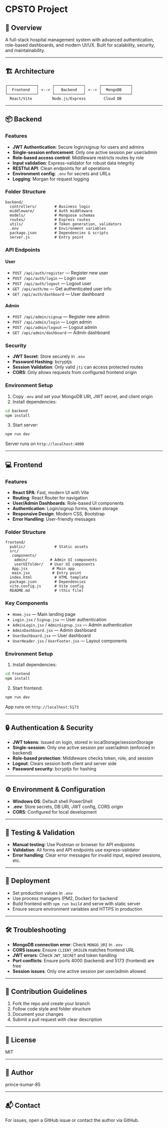 
# CPSTO Project

## 🚀 Overview
A full-stack hospital management system with advanced authentication, role-based dashboards, and modern UI/UX. Built for scalability, security, and maintainability.

---

## 🏗️ Architecture

```
┌─────────────┐      ┌─────────────┐      ┌─────────────┐
│  Frontend   │ <--> │   Backend   │ <--> │  MongoDB    │
└─────────────┘      └─────────────┘      └─────────────┘
  React/Vite         Node.js/Express        Cloud DB
```

---

## 📦 Backend

### Features
- **JWT Authentication**: Secure login/signup for users and admins
- **Single-session enforcement**: Only one active session per user/admin
- **Role-based access control**: Middleware restricts routes by role
- **Input validation**: Express-validator for robust data integrity
- **RESTful API**: Clean endpoints for all operations
- **Environment config**: `.env` for secrets and URLs
- **Logging**: Morgan for request logging

### Folder Structure
```
backend/
  controllers/        # Business logic
  middleware/         # Auth middleware
  models/             # Mongoose schemas
  routes/             # Express routes
  utils/              # Token generation, validators
  .env                # Environment variables
  package.json        # Dependencies & scripts
  server.js           # Entry point
```

### API Endpoints
#### User
- `POST /api/auth/register` — Register new user
- `POST /api/auth/login` — Login user
- `POST /api/auth/logout` — Logout user
- `GET /api/auth/me` — Get authenticated user info
- `GET /api/auth/dashboard` — User dashboard

#### Admin
- `POST /api/admin/signup` — Register new admin
- `POST /api/admin/login` — Login admin
- `POST /api/admin/logout` — Logout admin
- `GET /api/admin/dashboard` — Admin dashboard

### Security
- **JWT Secret**: Store securely in `.env`
- **Password Hashing**: bcryptjs
- **Session Validation**: Only valid `jti` can access protected routes
- **CORS**: Only allows requests from configured frontend origin

### Environment Setup
1. Copy `.env` and set your MongoDB URI, JWT secret, and client origin
2. Install dependencies:
  ```sh
  cd backend
  npm install
  ```
3. Start server:
  ```sh
  npm run dev
  ```
  Server runs on `http://localhost:4000`

---

## 💻 Frontend

### Features
- **React SPA**: Fast, modern UI with Vite
- **Routing**: React Router for navigation
- **User/Admin Dashboards**: Role-based UI components
- **Authentication**: Login/signup forms, token storage
- **Responsive Design**: Modern CSS, Bootstrap
- **Error Handling**: User-friendly messages

### Folder Structure
```
frontend/
  public/             # Static assets
  src/
   components/
    admin/          # Admin UI components
    userUIfolder/   # User UI components
   App.jsx           # Main app
   main.jsx          # Entry point
  index.html          # HTML template
  package.json        # Dependencies
  vite.config.js      # Vite config
  README.md           # (this file)
```

### Key Components
- `Home.jsx` — Main landing page
- `Login.jsx` / `Signup.jsx` — User authentication
- `AdminLogin.jsx` / `AdminSignup.jsx` — Admin authentication
- `AdminDashboard.jsx` — Admin dashboard
- `UserDashboard.jsx` — User dashboard
- `UserHeader.jsx` / `UserFooter.jsx` — Layout components

### Environment Setup
1. Install dependencies:
  ```sh
  cd frontend
  npm install
  ```
2. Start frontend:
  ```sh
  npm run dev
  ```
  App runs on `http://localhost:5173`

---

## 🔒 Authentication & Security
- **JWT tokens**: Issued on login, stored in localStorage/sessionStorage
- **Single-session**: Only one active session per user/admin (enforced in backend)
- **Role-based protection**: Middleware checks token, role, and session
- **Logout**: Clears session both client and server side
- **Password security**: bcryptjs for hashing

---

## ⚙️ Environment & Configuration
- **Windows OS**: Default shell PowerShell
- **.env**: Store secrets, DB URI, JWT config, CORS origin
- **CORS**: Configured for local development

---

## 🧪 Testing & Validation
- **Manual testing**: Use Postman or browser for API endpoints
- **Validation**: All forms and API endpoints use express-validator
- **Error handling**: Clear error messages for invalid input, expired sessions, etc.

---

## 🚢 Deployment
- Set production values in `.env`
- Use process managers (PM2, Docker) for backend
- Build frontend with `npm run build` and serve with static server
- Ensure secure environment variables and HTTPS in production

---

## 🛠️ Troubleshooting
- **MongoDB connection error**: Check `MONGO_URI` in `.env`
- **CORS issues**: Ensure `CLIENT_ORIGIN` matches frontend URL
- **JWT errors**: Check `JWT_SECRET` and token handling
- **Port conflicts**: Ensure ports 4000 (backend) and 5173 (frontend) are free
- **Session issues**: Only one active session per user/admin allowed

---

## 🤝 Contribution Guidelines
1. Fork the repo and create your branch
2. Follow code style and folder structure
3. Document your changes
4. Submit a pull request with clear description

---

## 📄 License
MIT

---

## 👤 Author
prince-kumar-85

---

## 📬 Contact
For issues, open a GitHub issue or contact the author via GitHub.
